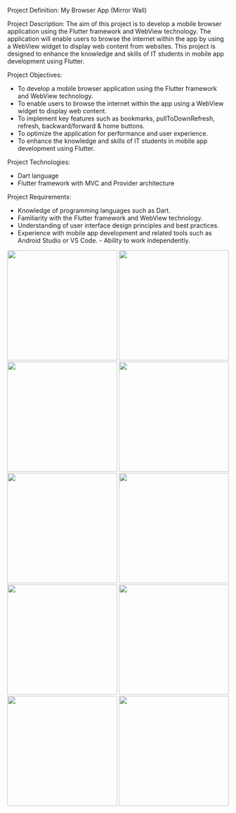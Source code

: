 Project Definition: My Browser App (Mirror Wall) 

Project Description: 
The aim of this project is to develop a mobile browser application using the Flutter framework and WebView technology. The application will enable users to browse the internet within the app by using a WebView widget to display web content from websites. This project is designed to enhance the knowledge and skills of IT students in mobile app development using Flutter. 

Project Objectives: 
- To develop a mobile browser application using the Flutter framework and WebView technology. 
- To enable users to browse the internet within the app using a WebView widget to display web content. 
- To implement key features such as bookmarks, pullToDownRefresh, refresh, backward/forward & home buttons. 
- To optimize the application for performance and user experience. 
- To enhance the knowledge and skills of IT students in mobile app development using Flutter.
  
Project Technologies: 
- Dart language 
- Flutter framework with MVC and Provider architecture 

Project Requirements: 
- Knowledge of programming languages such as Dart. 
- Familiarity with the Flutter framework and WebView technology. 
- Understanding of user interface design principles and best practices. 
- Experience with mobile app development and related tools such as Android Studio or VS Code. - Ability to work independently. 

<img src="https://github.com/kevinmali/MIRROR_WALL/assets/132121875/cc399591-6a94-45d4-a58e-6a8d3c0cc41c" width="250px">
<img src="https://github.com/kevinmali/MIRROR_WALL/assets/132121875/c669b635-01c4-4e92-b820-25e85a29a8b4" width="250px">
<img src="https://github.com/kevinmali/MIRROR_WALL/assets/132121875/2f8b7412-82fc-4540-9d7f-960f576581ea" width="250px">
<img src="https://github.com/kevinmali/MIRROR_WALL/assets/132121875/aceafb81-4a5a-4fad-b6a7-381a6c1287c4" width="250px">
<img src="https://github.com/kevinmali/MIRROR_WALL/assets/132121875/8f6a3d68-122f-4134-953a-2e4f5e28773e" width="250px">
<img src="https://github.com/kevinmali/MIRROR_WALL/assets/132121875/117517aa-238a-4e7d-8c91-02e606c66ca8" width="250px">
<img src="https://github.com/kevinmali/MIRROR_WALL/assets/132121875/15537c62-ce62-4fea-bed5-289aafb66920" width="250px">
<img src="https://github.com/kevinmali/MIRROR_WALL/assets/132121875/0bf44a2a-7178-4d51-8daf-6d5d0165c2da" width="250px">
<img src="https://github.com/kevinmali/MIRROR_WALL/assets/132121875/fe0da7b5-fde2-46e4-bfc8-fd77cbcc8e8d" width="250px">
<img src="https://github.com/kevinmali/MIRROR_WALL/assets/132121875/ca14ef79-a4d9-4baf-a8e7-79d8b6bd6a56" width="250px">




